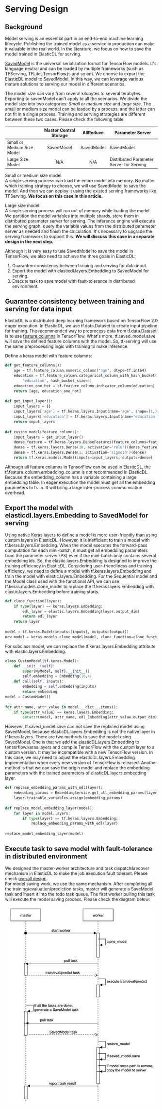 # Serving Design

## Background

Model serving is an essential part in an end-to-end machine learning lifecycle. Publishing the trained model as a service in production can make it valuable in the real world. In the literature, we focus on how to save the model trained in ElasticDL for serving.

[SavedModel](https://www.tensorflow.org/guide/saved_model?hl=zh_cn) is the universal serialization format for TensorFlow models. It's language neutral and can be loaded by multiple frameworks (such as TFServing, TFLite, TensorFlow.js and so on). We choose to export the ElasticDL model to SavedModel. In this way, we can leverage various mature solutions to serving our model in different scenarios.

The model size can vary from several kilobytes to several terabytes. Exporting to savedModel can't apply to all the scenarios. We divide the model size into two categories: *Small or medium size* and *large size*. The small or medium size model can be loaded by a process, and the latter can not fit in a single process. Training and serving strategies are different between these two cases. Please check the following table:

|                            | Master Central Storage |  AllReduce  |            Parameter Server              |
|----------------------------|:----------------------:|:-----------:|------------------------------------------|
| Small or Medium Size Model |       SavedModel       |  SavedModel |               SavedModel                 |
| Large Size Model           |          N/A           |     N/A     | Distributed Parameter Server for Serving |

Small or medium size model\
A single serving process can load the entire model into memory. No matter which training strategy to choose, we will use SavedModel to save the model. And then we can deploy it using the existed serving frameworks like TFServing. **We focus on this case in this article.**

Large size model\
A single serving process will run out of memory while loading the model. We partition the model variables into multiple shards, store them in distributed parameter server for serving. The inference engine will execute the serving graph, query the variable values from the distributed parameter server as needed and finish the calculation. It's necessary to upgrade the serving framework to support this. **We will discuss this case in a separate design in the next step.**

Although it is very easy to use SavedModel to save the model in TensorFlow, we also need to achieve the three goals in ElasticDL:

1. Guarantee consistency between training and serving for data input.
2. Export the model with elasticdl.layers.Embedding to SavedModel for serving.
3. Execute task to save model with fault-tolerance in distributed environment.

## Guarantee consistency between training and serving for data input

ElasticDL is a distributed deep learning framework based on TensorFlow 2.0 eager execution. In ElasticDL, we use tf.data.Dataset to create input pipeline for training. The recommended way to preprocess data from tf.data.Dataset is to use [feature columns](https://www.tensorflow.org/tutorials/structured_data/feature_columns) in TensorFlow. What's more, tf.saved_model.save will save the defined feature columns with the model. So, tf-serving will use the same preprocessing logic with training to make inference.

Define a keras model with feature columns:

```python
def get_feature_columns():
    age = tf.feature_column.numeric_column("age", dtype=tf.int64)
    education = tf.feature_column.categorical_column_with_hash_bucket(
        'education', hash_bucket_size=4)
    education_one_hot = tf.feature_column.indicator_column(education)
    return [age, education_one_hot]

def get_input_layer():
    input_layers = {}
    input_layers['age'] = tf.keras.layers.Input(name='age', shape=(1,), dtype=tf.int64)
    input_layers['education'] = tf.keras.layers.Input(name='education', shape=(1,), dtype=tf.string)
    return input_layers

def custom_model(feature_columns):
    input_layers = get_input_layer()
    dense_feature = tf.keras.layers.DenseFeatures(feature_columns=feat_cols)(input_layers)
    dense = tf.keras.layers.Dense(10, activation='relu')(dense_feature)
    dense = tf.keras.layers.Dense(1, activation='sigmoid')(dense)
    return tf.keras.models.Model(inputs=input_layers, outputs=dense)
```

Although all feature columns in TensorFlow can be used in ElasticDL, the tf.feature_column.embedding_column is not recommended in ElasticDL. Because the embedding_column has a variable containing a large embedding table. In eager execution the model must get all the embedding parameters to train. It will bring a large inter-process communication overhead.

## Export the model with elasticdl.layers.Embedding to SavedModel for serving

Using native Keras layers to define a model is more user-friendly than using custom layers in ElasticDL. However, it is inefficient to train a model with tf.keras.layers.Embedding. When the model executes the forward-pass computation for each mini-batch, it must get all embedding parameters from the parameter server (PS) even if the mini-batch only contains several embedding ids. So, the elastic.layers.Embedding is designed to improve the training efficiency in ElasticDL. Considering user-friendliness and training efficiency, we need to define a model with tf.keras.layers.Embedding and train the model with elastic.layers.Embedding. For the Sequential model and the Model class used with the functional API, we can use tf.keras.models.clone_model to replace the tf.keras.layers.Embedding with elastic.layers.Embedding before training starts.

```python
def clone_function(layer):
    if type(layer) == keras.layers.Embedding:
        edl_layer = elastic.layers.Embedding(layer.output_dim)
        return edl_layer
    return layer

model = tf.keras.Model(inputs=[inputs], outputs=[output])
new_model = keras.models.clone_model(model, clone_function=clone_function)
```

For subclass model, we can replace the tf.keras.layers.Embedding attribute with elastic.layers.Embedding.

```python
class CustomModel(tf.keras.Model):
    def __init__(self):
        super(MyModel, self).__init__()
        self.embedding = Embedding(10,4)
    def call(self, inputs):
        embedding = self.embedding(inputs)
        return embedding
model = CustomModel()

for attr_name, attr_value in model.__dict__.items():
    if type(attr_value) == keras.layers.Embedding:
        setattr(model, attr_name, edl_Embedding(attr_value.output_dim))
```

However, tf.saved_model.save can not save the replaced model using SavedModel, because elasticDL.layers.Embedding is not the native layer in tf.keras.layers. There are two methods to save the model using SavedModel. One is that we add the elasticDL.layers.Embedding to tensorflow.keras.layers and compile TensorFlow with the custom layer to a custom version. It may be incompatible with a new TensorFlow version. In this case, we may need to adjust the elasticDL.layers.Embedding implementation when every new version of TensorFlow is released. Another method is that we can save the origin model and replace the embedding parameters with the trained parameters of elasticDL.layers.embedding layer.

```python
def replace_embedding_params_with_edl(layer):
    embedding_params = EmbeddingService.get_all_embedding_params(layer)
    layer.trainable_variables.assign(embedding_params)

def replace_model_embedding_layer(model):
    for layer in model.layers:
        if type(layer) == tf.keras.layers.Embedding:
            replace_embedding_params_with_edl(layer)

replace_model_embedding_layer(model)
```

## Execute task to save model with fault-tolerance in distributed environment

We designed the master-worker architecture and task dispatch&recover mechanism in ElasticDL to make the job execution fault tolerant. Please check [overall design](./overall_design.md).\
For model saving work, we use the same mechanism. After completing all the training/evaluation/prediction tasks, master will generate a SaveModel task and insert it into the todo task queue. The first worker pulling this task will execute the model saving process. Please check the diagram below:

![saved_model_task](../images/saved_model_task.png)
